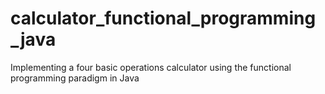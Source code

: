 # calculator_functional_programming_java
Implementing a four basic operations calculator using the functional programming paradigm in Java
